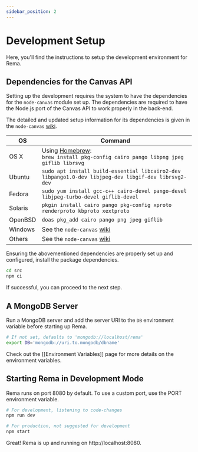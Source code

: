 ```yaml
---
sidebar_position: 2
---
```


# Development Setup
Here, you'll find the instructions to setup the development environment for Rema.

## Dependencies for the Canvas API
Setting up the development requires the system to have the dependencies for the
`node-canvas` module set up. The dependencies are required to have the Node.js
port of the Canvas API to work properly in the back-end.

The detailed and updated setup information for its dependencies
is given in the `node-canvas` [wiki](https://github.com/Automattic/node-canvas/wiki).

OS | Command
----- | -----
OS X | Using [Homebrew](https://brew.sh/):<br/>`brew install pkg-config cairo pango libpng jpeg giflib librsvg`
Ubuntu | `sudo apt install build-essential libcairo2-dev libpango1.0-dev libjpeg-dev libgif-dev librsvg2-dev`
Fedora | `sudo yum install gcc-c++ cairo-devel pango-devel libjpeg-turbo-devel giflib-devel`
Solaris | `pkgin install cairo pango pkg-config xproto renderproto kbproto xextproto`
OpenBSD | `doas pkg_add cairo pango png jpeg giflib`
Windows | See the `node-canvas` [wiki](https://github.com/Automattic/node-canvas/wiki/Installation:-Windows)
Others | See the `node-canvas` [wiki](https://github.com/Automattic/node-canvas/wiki)

Ensuring the abovementioned dependencies are properly set up and configured, install the package dependencies.
```bash
cd src
npm ci
```

If successful, you can proceed to the next step.

## A MongoDB Server
Run a MongoDB server and add the server URI to the `DB` environment variable before starting up Rema.
```bash
# If not set, defaults to 'mongodb://localhost/rema'
export DB='mongodb://uri.to.mongodb/dbname'
```

Check out the [[Environment Variables]] page for more details on the environment variables.

## Starting Rema in Development Mode
Rema runs on port 8080 by default. To use a custom port, use the PORT environment variable.
```bash
# For development, listening to code-changes
npm run dev

# For production, not suggested for development
npm start
```

Great! Rema is up and running on http://localhost:8080.